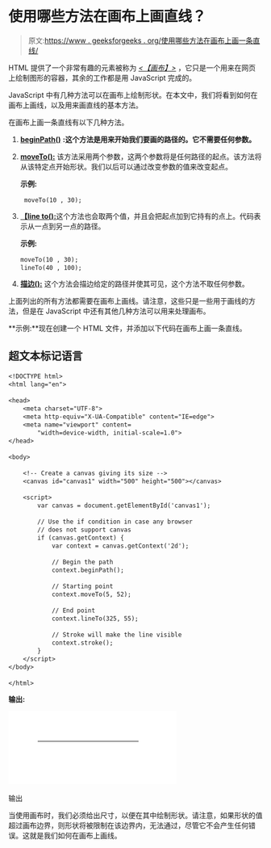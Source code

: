 # 使用哪些方法在画布上画直线？

> 原文:[https://www . geeksforgeeks . org/使用哪些方法在画布上画一条直线/](https://www.geeksforgeeks.org/which-methods-are-used-to-draw-a-straight-line-on-a-canvas/)

HTML 提供了一个非常有趣的元素被称为 [*<【画布】>*](https://www.geeksforgeeks.org/html-canvas-basics/) ，它只是一个用来在网页上绘制图形的容器，其余的工作都是用 JavaScript 完成的。

JavaScript 中有几种方法可以在画布上绘制形状。在本文中，我们将看到如何在画布上画线，以及用来画直线的基本方法。

在画布上画一条直线有以下几种方法。

1.  [**beginPath()**](https://www.geeksforgeeks.org/html-canvas-beginpath-method/) **:这个方法是用来开始我们要画的路径的。它不需要任何参数。**

2.  [**moveTo():**](https://www.geeksforgeeks.org/html-canvas-moveto-method/) 该方法采用两个参数，这两个参数将是任何路径的起点。该方法将从该特定点开始形状。我们以后可以通过改变参数的值来改变起点。

    **示例:**

    ```htmlhtml
     moveTo(10 , 30);
    ```

3.  [**【line to():**](https://www.geeksforgeeks.org/html-canvas-lineto-method/)这个方法也会取两个值，并且会把起点加到它持有的点上。代码表示从一点到另一点的路径。

    **示例:**

    ```htmlhtml
    moveTo(10 , 30); 
    lineTo(40 , 100);
    ```

4.  [**描边():**](https://www.geeksforgeeks.org/html-canvas-stroke-method/) 这个方法会描边给定的路径并使其可见，这个方法不取任何参数。

上面列出的所有方法都需要在画布上画线。请注意，这些只是一些用于画线的方法，但是在 JavaScript 中还有其他几种方法可以用来处理画布。

**示例:**现在创建一个 HTML 文件，并添加以下代码在画布上画一条直线。

## 超文本标记语言

```htmlhtml
<!DOCTYPE html>
<html lang="en">

<head>
    <meta charset="UTF-8">
    <meta http-equiv="X-UA-Compatible" content="IE=edge">
    <meta name="viewport" content=
        "width=device-width, initial-scale=1.0">
</head>

<body>

    <!-- Create a canvas giving its size -->
    <canvas id="canvas1" width="500" height="500"></canvas>

    <script>
        var canvas = document.getElementById('canvas1');

        // Use the if condition in case any browser
        // does not support canvas
        if (canvas.getContext) {
            var context = canvas.getContext('2d');

            // Begin the path
            context.beginPath();

            // Starting point
            context.moveTo(5, 52);

            // End point
            context.lineTo(325, 55);

            // Stroke will make the line visible
            context.stroke();
        }
    </script>
</body>

</html>
```

**输出:**

![](img/12f20f3e0ac585fe422205e38f638b66.png)

输出

当使用画布时，我们必须给出尺寸，以便在其中绘制形状。请注意，如果形状的值超过画布边界，则形状将被限制在该边界内，无法通过，尽管它不会产生任何错误。这就是我们如何在画布上画线。